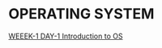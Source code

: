 # OPERATING SYSTEM

[WEEEK-1 DAY-1 Introduction to OS](https://drive.google.com/file/d/1RNma6R0wB4OWzXKKNTxmvfZCsAk6zYFw/view?usp=sharing)
